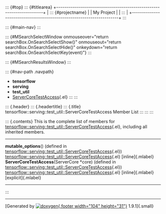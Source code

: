 ::: {#top}
::: {#titlearea}
+-----------------------------------------------------------------------+
| ::: {#projectname}                                                    |
| My Project                                                            |
| :::                                                                   |
+-----------------------------------------------------------------------+
:::

::: {#main-nav}
:::

::: {#MSearchSelectWindow onmouseover="return searchBox.OnSearchSelectShow()" onmouseout="return searchBox.OnSearchSelectHide()" onkeydown="return searchBox.OnSearchSelectKey(event)"}
:::

::: {#MSearchResultsWindow}
:::

::: {#nav-path .navpath}
-   **tensorflow**
-   **serving**
-   **test\_util**
-   [ServerCoreTestAccess](classtensorflow_1_1serving_1_1test__util_1_1ServerCoreTestAccess.html){.el}
:::
:::

::: {.header}
::: {.headertitle}
::: {.title}
tensorflow::serving::test\_util::ServerCoreTestAccess Member List
:::
:::
:::

::: {.contents}
This is the complete list of members for
[tensorflow::serving::test\_util::ServerCoreTestAccess](classtensorflow_1_1serving_1_1test__util_1_1ServerCoreTestAccess.html){.el},
including all inherited members.

  ---------------------------------------------------------------------------------------------------------------------------------------------------------------------------------------------- ------------------------------------------------------------------------------------------------------------------------------------- --------------------------------------
  **mutable\_options**() (defined in [tensorflow::serving::test\_util::ServerCoreTestAccess](classtensorflow_1_1serving_1_1test__util_1_1ServerCoreTestAccess.html){.el})                        [tensorflow::serving::test\_util::ServerCoreTestAccess](classtensorflow_1_1serving_1_1test__util_1_1ServerCoreTestAccess.html){.el}   [inline]{.mlabel}
  **ServerCoreTestAccess**(ServerCore \*core) (defined in [tensorflow::serving::test\_util::ServerCoreTestAccess](classtensorflow_1_1serving_1_1test__util_1_1ServerCoreTestAccess.html){.el})   [tensorflow::serving::test\_util::ServerCoreTestAccess](classtensorflow_1_1serving_1_1test__util_1_1ServerCoreTestAccess.html){.el}   [inline]{.mlabel}[explicit]{.mlabel}
  ---------------------------------------------------------------------------------------------------------------------------------------------------------------------------------------------- ------------------------------------------------------------------------------------------------------------------------------------- --------------------------------------
:::

------------------------------------------------------------------------

[Generated by [![doxygen](doxygen.svg){.footer width="104"
height="31"}](https://www.doxygen.org/index.html) 1.9.1]{.small}
